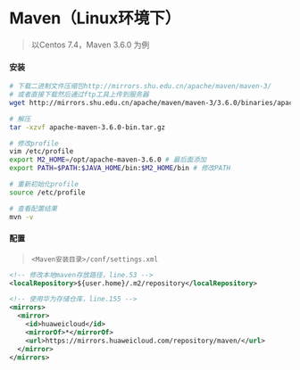 # Maven（Linux环境下）

> 以Centos 7.4，Maven 3.6.0 为例  

#### 安装

```bash
# 下载二进制文件压缩包http://mirrors.shu.edu.cn/apache/maven/maven-3/
# 或者直接下载然后通过ftp工具上传到服务器
wget http://mirrors.shu.edu.cn/apache/maven/maven-3/3.6.0/binaries/apache-maven-3.6.0-bin.tar.gz

# 解压
tar -xzvf apache-maven-3.6.0-bin.tar.gz

# 修改profile
vim /etc/profile
export M2_HOME=/opt/apache-maven-3.6.0 # 最后面添加
export PATH=$PATH:$JAVA_HOME/bin:$M2_HOME/bin # 修改PATH

# 重新初始化profile
source /etc/profile

# 查看配置结果
mvn -v
```

#### 配置

> ```<Maven安装目录>/conf/settings.xml```

```xml
<!-- 修改本地maven存放路径，line.53 -->
<localRepository>${user.home}/.m2/repository</localRepository>

<!-- 使用华为存储仓库，line.155 -->
<mirrors>
  <mirror>
    <id>huaweicloud</id>
    <mirrorOf>*</mirrorOf>
    <url>https://mirrors.huaweicloud.com/repository/maven/</url>
  </mirror>
</mirrors>
```
